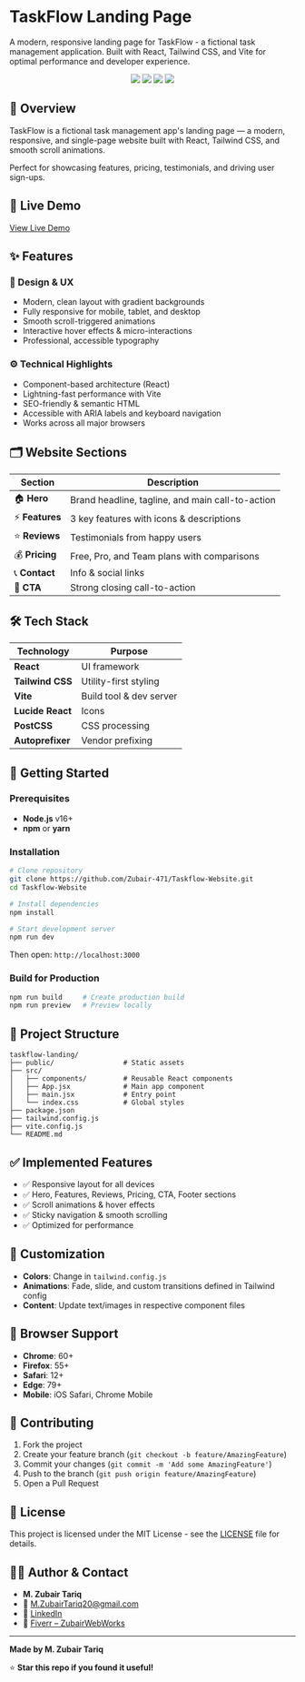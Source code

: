 # TaskFlow Landing Page

A modern, responsive landing page for TaskFlow - a fictional task management application. Built with React, Tailwind CSS, and Vite for optimal performance and developer experience.

<div align="center">
  <img src="https://img.shields.io/badge/React-18.2.0-blue?style=for-the-badge&logo=react" />
  <img src="https://img.shields.io/badge/Tailwind-3.3.3-38B2AC?style=for-the-badge&logo=tailwind-css" />
  <img src="https://img.shields.io/badge/Vite-4.5.14-646CFF?style=for-the-badge&logo=vite" />
  <img src="https://img.shields.io/badge/License-MIT-green?style=for-the-badge" />
</div>

## 🌟 Overview

TaskFlow is a fictional task management app's landing page — a modern, responsive, and single-page website built with React, Tailwind CSS, and smooth scroll animations.

Perfect for showcasing features, pricing, testimonials, and driving user sign-ups.

## 🎯 Live Demo

[View Live Demo](https://zubair-471.github.io/Taskflow-Website)

## ✨ Features

### 🎨 Design & UX
- Modern, clean layout with gradient backgrounds
- Fully responsive for mobile, tablet, and desktop
- Smooth scroll-triggered animations
- Interactive hover effects & micro-interactions
- Professional, accessible typography

### ⚙ Technical Highlights
- Component-based architecture (React)
- Lightning-fast performance with Vite
- SEO-friendly & semantic HTML
- Accessible with ARIA labels and keyboard navigation
- Works across all major browsers

## 🗂 Website Sections

| Section | Description |
|---------|-------------|
| 🏠 **Hero** | Brand headline, tagline, and main call-to-action |
| ⚡ **Features** | 3 key features with icons & descriptions |
| ⭐ **Reviews** | Testimonials from happy users |
| 💰 **Pricing** | Free, Pro, and Team plans with comparisons |
| 📞 **Contact** | Info & social links |
| 🎯 **CTA** | Strong closing call-to-action |

## 🛠 Tech Stack

| Technology | Purpose |
|------------|---------|
| **React** | UI framework |
| **Tailwind CSS** | Utility-first styling |
| **Vite** | Build tool & dev server |
| **Lucide React** | Icons |
| **PostCSS** | CSS processing |
| **Autoprefixer** | Vendor prefixing |

## 🚀 Getting Started

### Prerequisites
- **Node.js** v16+
- **npm** or **yarn**

### Installation

```bash
# Clone repository
git clone https://github.com/Zubair-471/Taskflow-Website.git
cd Taskflow-Website

# Install dependencies
npm install

# Start development server
npm run dev
```

Then open: `http://localhost:3000`

### Build for Production

```bash
npm run build     # Create production build
npm run preview   # Preview locally
```

## 📁 Project Structure

```
taskflow-landing/
├── public/                 # Static assets
├── src/
│   ├── components/         # Reusable React components
│   ├── App.jsx             # Main app component
│   ├── main.jsx            # Entry point
│   └── index.css           # Global styles
├── package.json
├── tailwind.config.js
├── vite.config.js
└── README.md
```

## ✅ Implemented Features

- ✅ Responsive layout for all devices
- ✅ Hero, Features, Reviews, Pricing, CTA, Footer sections
- ✅ Scroll animations & hover effects
- ✅ Sticky navigation & smooth scrolling
- ✅ Optimized for performance

## 🎨 Customization

- **Colors**: Change in `tailwind.config.js`
- **Animations**: Fade, slide, and custom transitions defined in Tailwind config
- **Content**: Update text/images in respective component files

## 🎯 Browser Support

- **Chrome**: 60+
- **Firefox**: 55+
- **Safari**: 12+
- **Edge**: 79+
- **Mobile**: iOS Safari, Chrome Mobile

## 🤝 Contributing

1. Fork the project
2. Create your feature branch (`git checkout -b feature/AmazingFeature`)
3. Commit your changes (`git commit -m 'Add some AmazingFeature'`)
4. Push to the branch (`git push origin feature/AmazingFeature`)
5. Open a Pull Request

## 📄 License

This project is licensed under the MIT License - see the [LICENSE](LICENSE) file for details.

## 👨‍💻 Author & Contact

* **M. Zubair Tariq**
* 📧 [M.ZubairTariq20@gmail.com](mailto:M.ZubairTariq20@gmail.com)
* 💼 [LinkedIn](https://www.linkedin.com/in/muhammad-zubair-tariq-70209b364)
* 🎯 [Fiverr – ZubairWebWorks](https://www.fiverr.com/ZubairWebWorks)

---

**Made by M. Zubair Tariq**

⭐ **Star this repo if you found it useful!**
